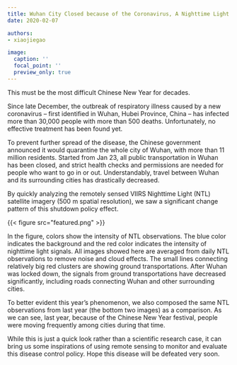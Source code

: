 ```yaml
---
title: Wuhan City Closed because of the Coronavirus, A Nighttime Light Change View
date: 2020-02-07

authors:
- xiaojiegao

image:
  caption: ''
  focal_point: ''
  preview_only: true
---
```


This must be the most difficult Chinese New Year for decades.

Since late December, the outbreak of respiratory illness caused by a new coronavirus – first identified in Wuhan, Hubei Province, China – has infected more than 30,000 people with more than 500 deaths. Unfortunately, no effective treatment has been found yet.

To prevent further spread of the disease, the Chinese government announced it would quarantine the whole city of Wuhan, with more than 11 million residents. Started from Jan 23, all public transportation in Wuhan has been closed, and strict health checks and permissions are needed for people who want to go in or out. Understandably, travel between Wuhan and its surrounding cities has drastically decreased.

By quickly analyzing the remotely sensed VIIRS Nighttime Light (NTL) satellite imagery (500 m spatial resolution), we saw a significant change pattern of this shutdown policy effect.

{{< figure src="featured.png" >}}

In the figure, colors show the intensity of NTL observations. The blue color indicates the background and the red color indicates the intensity of nighttime light signals. All images showed here are averaged from daily NTL observations to remove noise and cloud effects. The small lines connecting relatively big red clusters are showing ground transportations. After Wuhan was locked down, the signals from ground transportations have decreased significantly, including roads connecting Wuhan and other surrounding cities.

To better evident this year’s phenomenon, we also composed the same NTL observations from last year (the bottom two images) as a comparison. As we can see, last year, because of the Chinese New Year festival, people were moving frequently among cities during that time.

While this is just a quick look rather than a scientific research case, it can bring us some inspirations of using remote sensing to monitor and evaluate this disease control policy. Hope this disease will be defeated very soon.